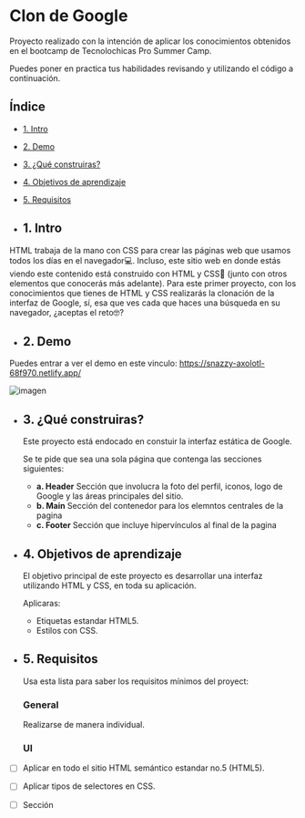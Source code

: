 # Clon de Google
Proyecto realizado con la intención de aplicar los conocimientos obtenidos en el bootcamp de Tecnolochicas Pro Summer Camp.

Puedes poner en practica tus habilidades revisando y utilizando el código a continuación.

## Índice

* [1. Intro](https://github.com/ibarralupitav/clon-de-google#1-intro)
* [2. Demo](https://github.com/ibarralupitav/clon-de-google#2-demo)
* [3. ¿Qué construiras?](https://github.com/ibarralupitav/clon-de-google#3-qu%C3%A9-construiras)
* [4. Objetivos de aprendizaje](https://github.com/ibarralupitav/clon-de-google#4-objetivos-de-aprendizaje)
* [5. Requisitos](https://github.com/ibarralupitav/clon-de-google#5-requisitos)

* ## 1. Intro

HTML trabaja de la mano con CSS para crear las páginas web que usamos todos los días en el navegador💻. Incluso, este sitio web en donde estás viendo este contenido está construido con HTML y CSS🤯 (junto con otros elementos que conocerás más adelante). Para este primer proyecto, con los conocimientos que tienes de HTML y CSS realizarás la clonación de la interfaz de Google, sí, esa que ves cada que haces una búsqueda en su navegador, ¿aceptas el reto🤓?

* ## 2. Demo
Puedes entrar a ver el demo en este vinculo: https://snazzy-axolotl-68f970.netlify.app/

![imagen]("./../imagenes/Demo.png")

* ## 3. ¿Qué construiras?

  Este proyecto está endocado en constuir la interfaz estática de Google.

  Se te pide que sea una sola página que contenga las secciones siguientes:
   * **a. Header**
      Sección que involucra la foto del perfil, iconos, logo de Google y las áreas principales del sitio.
  * **b. Main**
    Sección del contenedor para los elemntos centrales de la pagina
  * **c. Footer**
    Sección que incluye hipervínculos al final de la pagina

    
* ## 4. Objetivos de aprendizaje

  El objetivo principal de este proyecto es desarrollar una interfaz utilizando HTML y CSS, en toda su aplicación.

  Aplicaras:

   * Etiquetas estandar HTML5.
   * Estilos con CSS.

* ## 5. Requisitos

  Usa esta lista para saber los requisitos mínimos del proyect:
   ### General
    Realizarse de manera individual.

  ### UI

- [ ] Aplicar en todo el sitio HTML semántico estandar no.5 (HTML5).
- [ ]  Aplicar tipos de selectores en CSS.
- [ ]   Sección
      
